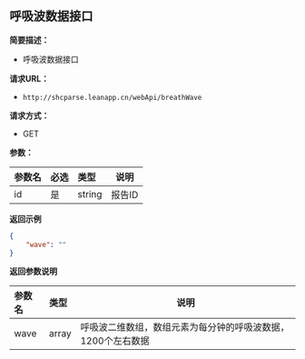 ## 呼吸波数据接口

**简要描述：** 

- 呼吸波数据接口

**请求URL：** 

- ` http://shcparse.leanapp.cn/webApi/breathWave `

**请求方式：**

- GET

**参数：** 

| 参数名 | 必选 | 类型   | 说明   |
| :----- | :--- | :----- | ------ |
| id     | 是   | string | 报告ID |

 **返回示例**

```json
{
    "wave": ""
}

```

 **返回参数说明** 

| 参数名 | 类型  | 说明                                                         |
| :----- | :---- | ------------------------------------------------------------ |
| wave   | array | 呼吸波二维数组，数组元素为每分钟的呼吸波数据，1200个左右数据 |